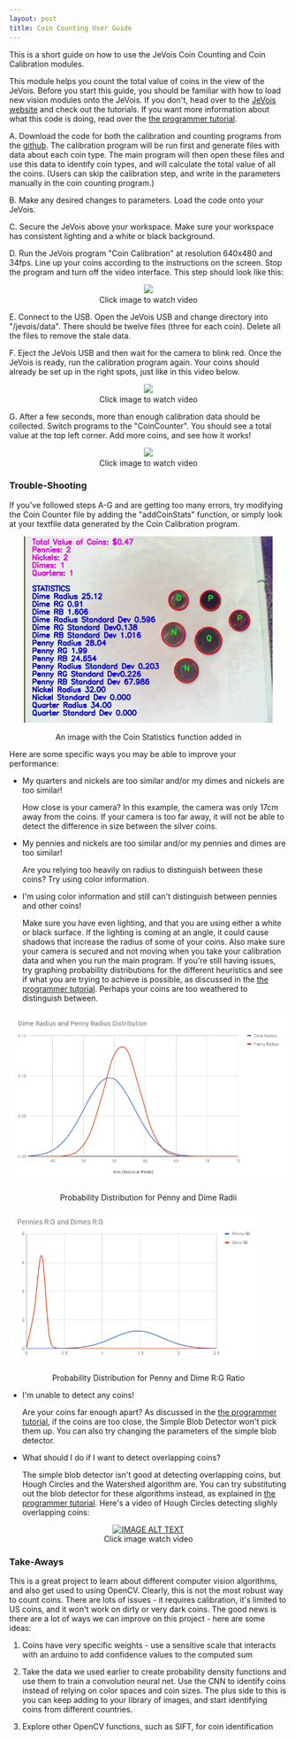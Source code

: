 ```yaml
---
layout: post
title: Coin Counting User Guide 
---
```


This is a short guide on how to use the JeVois Coin Counting and Coin Calibration modules.

This module helps you count the total value of coins in the view of the JeVois.  Before you start this guide, you should be familiar with how to load new vision modules onto the JeVois.  If you don't, head over to the [JeVois website](http://jevois.org/) and check out the tutorials.  If you want more information about what this code is doing, read over the [the programmer tutorial](https://me-ghana.github.io/Coin-Counting/).  

A. Download the code for both the calibration and counting programs from the [github](https://github.com/Me-ghana/Coin-Counter). The calibration program will be run first and generate files with data about each coin type.  The main program will then open these files and use this data to identify coin types, and will calculate the total value of all the coins.  (Users can skip the calibration step, and write in the parameters manually in the coin counting program.)

B. Make any desired changes to parameters.  Load the code onto your JeVois.

C. Secure the JeVois above your workspace.  Make sure your workspace has consistent lighting and a white or black background. 

D. Run the JeVois program "Coin Calibration" at resolution 640x480 and 34fps.  Line up your coins according to the instructions on the screen.  Stop the program and turn off the video interface.  This step should look like this: 

<div align="center">
  <a href="https://www.youtube.com/watch?v=kTZLyB5hBIY"><img src="https://img.youtube.com/vi/kTZLyB5hBIY/0.jpg" ></a>
	<div align = "center"><figcaption>Click image to watch video</figcaption></div>
</div>

E. Connect to the USB.  Open the JeVois USB and change directory into "/jevois/data". There should be twelve files (three for each coin).  Delete all the files to remove the stale data.

F. Eject the JeVois USB and then wait for the camera to blink red.  Once the JeVois is ready, run the calibration program again.  Your coins should already be set up in the right spots, just like in this video below.

<div align="center">
  <a href="https://www.youtube.com/watch?v=cIm6demdQMY"><img src="https://img.youtube.com/vi/cIm6demdQMY/0.jpg" ></a>
	<div align = "center"><figcaption>Click image to watch video</figcaption></div>
</div>

G. After a few seconds, more than enough calibration data should be collected.  Switch programs to the "CoinCounter".  You should see a total value at the top left corner.  Add more coins, and see how it works!

<div align="center">
  <a href="https://www.youtube.com/watch?v=R4LO0sgfBmU"><img src="https://img.youtube.com/vi/R4LO0sgfBmU/0.jpg" ></a>
	<div align = "center"><figcaption>Click image to watch video</figcaption></div>
</div>

### Trouble-Shooting
If you've followed steps A-G and are getting too many errors, try modifying the Coin Counter file by adding the "addCoinStats" function, or simply look at your textfile data generated by the Coin Calibration program.  

<p align = "center">
<img src= "https://raw.githubusercontent.com/Me-ghana/Coin-Counter/master/CoinImages/coinstats.jpg" width = "450"><div align = "center"><figcaption>An image with the Coin Statistics function added in </figcaption></div>
</p>

Here are some specific ways you may be able to improve your performance:
* My quarters and nickels are too similar and/or my dimes and nickels are too similar!
  
  How close is your camera?  In this example, the camera was only 17cm away from the coins.  If your camera is too far away, it will not be able to detect the difference in size between the silver coins.
  
* My pennies and nickels are too similar and/or my pennies and dimes are too similar!
  
  Are you relying too heavily on radius to distinguish between these coins?  Try using color information.

* I'm using color information and still can't distinguish between pennies and other coins!
  
  Make sure you have even lighting, and that you are using either a white or black surface. If the lighting is coming at an angle, it could cause shadows that increase the radius of some of your coins.  Also make sure your camera is secured and not moving when you take your calibration data and when you run the main program. If you're still having issues, try graphing probability distributions for the different heuristics and see if what you are trying to achieve is possible, as discussed in the [the programmer tutorial](https://me-ghana.github.io/Coin-Counting/).  Perhaps your coins are too weathered to distinguish between.
  
 <p align = "center">
	<img src= "https://raw.githubusercontent.com/Me-ghana/Coin-Counter/master/CoinImages/chart.png" width = "600"><div align = "center"><figcaption>Probability Distribution for Penny and Dime Radii</figcaption></div>

<img src= "https://raw.githubusercontent.com/Me-ghana/Coin-Counter/master/CoinImages/chartRG.png" width = "450"><div align = "center"><figcaption>Probability Distribution for Penny and Dime R:G Ratio</figcaption></div>
</p>


* I'm unable to detect any coins!

  Are your coins far enough apart?  As discussed in the [the programmer tutorial](https://me-ghana.github.io/Coin-Counting/), if the coins are too close, the Simple Blob Detector won't pick them up.  You can also try changing the parameters of the simple blob detector.  
  
* What should I do if I want to detect overlapping coins?

  The simple blob detector isn't good at detecting overlapping coins, but Hough Circles and the Watershed algorithm are.  You can try substituting out the blob detector for these algorithms instead, as explained in [the programmer tutorial](https://me-ghana.github.io/Coin-Counting/).  Here's a video of Hough Circles detecting slighly overlapping coins:
 
 <div align="center">
  <a href="https://www.youtube.com/watch?v=lPb4vpTNWcI"><img src="https://img.youtube.com/vi/lPb4vpTNWcI/0.jpg" alt="IMAGE ALT TEXT"></a>
	<div align = "center"><figcaption>Click image watch video</figcaption></div>
</div>

### Take-Aways 
This is a great project to learn about different computer vision algorithms, and also get used to using OpenCV.  Clearly, this is not the most robust way to count coins.  There are lots of issues - it requires calibration, it's limited to US coins, and it won't work on dirty or very dark coins.  The good news is there are a lot of ways we can improve on this project - here are some ideas:

1. Coins have very specific weights - use a sensitive scale that interacts with an arduino to add confidence values to the computed sum

2. Take the data we used earlier to create probability density functions and use them to train a convolution neural net. Use the CNN to identify coins instead of relying on color spaces and coin sizes.  The plus side to this is you can keep adding to your library of images, and start identifying coins from different countries.

3. Explore other OpenCV functions, such as SIFT, for coin identification
